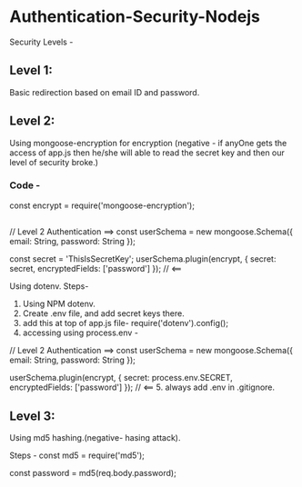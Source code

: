 # Authentication-Security-Nodejs
Security Levels -
## Level 1: 
Basic redirection based on email ID and password.
## Level 2: 
Using mongoose-encryption for encryption (negative - if anyOne gets the access of app.js then he/she will able to read the secret key and then our level of security broke.)
### Code - 
const encrypt = require('mongoose-encryption');
## 
// Level 2 Authentication ==>
const userSchema = new mongoose.Schema({
  email: String,
  password: String
});

const secret = 'ThisIsSecretKey';
userSchema.plugin(encrypt, {
  secret: secret,
  encryptedFields: ['password']
});
// <==

Using dotenv.
Steps-
1. Using NPM dotenv.
2. Create .env file, and add secret keys there.
3. add this at top of app.js file- 
  require('dotenv').config();
4. accessing using process.env -

// Level 2 Authentication ==>
const userSchema = new mongoose.Schema({
  email: String,
  password: String
});

userSchema.plugin(encrypt, {
  secret: process.env.SECRET,
  encryptedFields: ['password']
});
// <==
 5. always add .env in .gitignore.

## Level 3: 
Using md5 hashing.(negative- hasing attack).

Steps -
const md5 = require('md5');

const password = md5(req.body.password);

